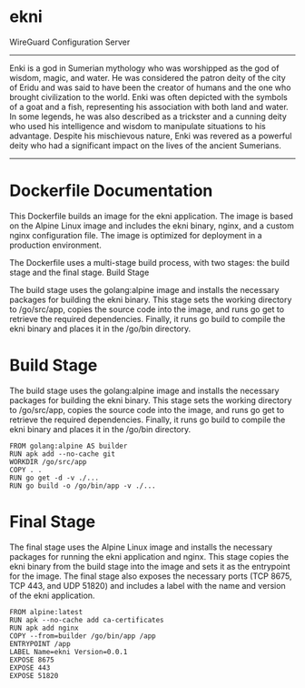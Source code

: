 # ekni
WireGuard Configuration Server

-----

Enki is a god in Sumerian mythology who was worshipped as the god of wisdom, magic, and water. He was considered the patron deity of the city of Eridu and was said to have been the creator of humans and the one who brought civilization to the world. Enki was often depicted with the symbols of a goat and a fish, representing his association with both land and water. In some legends, he was also described as a trickster and a cunning deity who used his intelligence and wisdom to manipulate situations to his advantage. Despite his mischievous nature, Enki was revered as a powerful deity who had a significant impact on the lives of the ancient Sumerians.

-----

# Dockerfile Documentation

This Dockerfile builds an image for the ekni application. The image is based on the Alpine Linux image and includes the ekni binary, nginx, and a custom nginx configuration file. The image is optimized for deployment in a production environment.

The Dockerfile uses a multi-stage build process, with two stages: the build stage and the final stage.
Build Stage

The build stage uses the golang:alpine image and installs the necessary packages for building the ekni binary. This stage sets the working directory to /go/src/app, copies the source code into the image, and runs go get to retrieve the required dependencies. Finally, it runs go build to compile the ekni binary and places it in the /go/bin directory.

# Build Stage

The build stage uses the golang:alpine image and installs the necessary packages for building the ekni binary. This stage sets the working directory to /go/src/app, copies the source code into the image, and runs go get to retrieve the required dependencies. Finally, it runs go build to compile the ekni binary and places it in the /go/bin directory.

```
FROM golang:alpine AS builder
RUN apk add --no-cache git
WORKDIR /go/src/app
COPY . .
RUN go get -d -v ./...
RUN go build -o /go/bin/app -v ./...
```
# Final Stage

The final stage uses the Alpine Linux image and installs the necessary packages for running the ekni application and nginx. This stage copies the ekni binary from the build stage into the image and sets it as the entrypoint for the image. The final stage also exposes the necessary ports (TCP 8675, TCP 443, and UDP 51820) and includes a label with the name and version of the ekni application.

```
FROM alpine:latest
RUN apk --no-cache add ca-certificates
RUN apk add nginx
COPY --from=builder /go/bin/app /app
ENTRYPOINT /app
LABEL Name=ekni Version=0.0.1
EXPOSE 8675
EXPOSE 443
EXPOSE 51820
```

